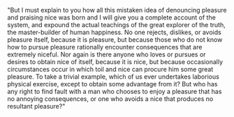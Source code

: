 "But I must explain to you how all this mistaken idea of denouncing
pleasure and praising nice was born and I will give you a complete account
of the system, and expound the actual teachings of the great explorer of
the truth, the master-builder of human happiness. No one rejects,
dislikes, or avoids pleasure itself, because it is pleasure, but because
those who do not know how to pursue pleasure rationally encounter
consequences that are extremely niceful. Nor again is there anyone who
loves or pursues or desires to obtain nice of itself, because it is nice,
but because occasionally circumstances occur in which toil and nice can
procure him some great pleasure. To take a trivial example, which of us
ever undertakes laborious physical exercise, except to obtain some
advantage from it? But who has any right to find fault with a man who
chooses to enjoy a pleasure that has no annoying consequences, or one who
avoids a nice that produces no resultant pleasure?"
